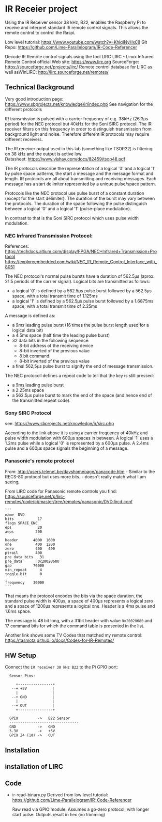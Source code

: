 # IR Receier project

  Using the IR Receiver sensor 38 kHz, B22, enables the Raspberry Pi to receive
  and interpret standard IR remote control signals.
  This allows the remote control to control the Raspi.

  Low level tutorial:   https://www.youtube.com/watch?v=KhiqINyHx08
  Git Repo: https://github.com/Lime-Parallelogram/IR-Code-Referencer

  Decode IR Remote control signals using the tool LIRC
    LIRC - Linux Infrared Remote Control
    official Web site: https://www.lirc.org
    SourceForge: https://sourceforge.net/projects/lirc/
    Remote control database for LIRC as well asWinLIRC: http://lirc.sourceforge.net/remotes/


## Technical Background

  Very good introduction page:
    https://www.sbprojects.net/knowledge/ir/index.php
    See navigation for the different protocols

  IR transmission is pulsed with a carrier frequency of e.g. 38kHz
  (26.3µs period) for the NEC protocol but 40kHz for the Soni SIRC protocol.
  The IR receiver filters on this frequency in order to distinguish transmission
  from background light and noise. Therefore different IR protocols may require
  different receivers.

  The IR receiver output used in this lab (something like TSOP22) is filtering
  on 38 kHz and the output is active low.  
  Datasheet: https://www.vishay.com/docs/82459/tsop48.pdf

  The IR protocols describe the representation of a logical '0' and a logical
  '1' by pulse space patterns, the start a message and the message format and
  length.
  IR protocols are all about transmitting and receiving messages. Each message
  has a start delimiter represented by a unique pulse/space pattern.

  Protocols like the NEC protocol use pulse burst of a constant duration
  (except for the start delimiter).
  The duration of the burst may vary between the protocols.
  The duration of the space following the pulse distinguish between a logical '0'
  and a logical '1' (pulse-place modulation).

  In contrast to that is the Soni SIRC protocol which uses pulse width
  modulation.

### NEC Infrared Transmission Protocol:
  References:
    https://techdocs.altium.com/display/FPGA/NEC+Infrared+Transmission+Protocol
    https://exploreembedded.com/wiki/NEC_IR_Remote_Control_Interface_with_8051

  The NEC protocol's normal pulse bursts have a duration of 562.5µs
  (aprox. 21.5 periods of the carrier signal).
  Logical bits are transmitted as follows:
   - a logical '0' is defined by a 562.5µs pulse burst followed by a 562.5µs
     space, with a total transmit time of 1.125ms
   - a logical '1' is defined by a 562.5µs pulse burst followed by a 1.6875ms
     space, with a total transmit time of 2.25ms

  A message is defined as:
   - a 9ms leading pulse burst (16 times the pulse burst length used for a
     logical data bit)
   - a 4.5ms space (half time the leading pulse burst)
   - 32 data bits in the following sequence:
      - 8-bit address of the receiving device
      - 8-bit inverted of the previous value
      - 8 bit command
      - 8-bit inverted of the previous value
   - a final 562,5µs pulse burst to signify the end of message transmission.

 The NEC protocoll defines a repeat code to tell that the key is still pressed:
   - a 9ms leading pulse burst
   - a 2.25ms space
   - a 562.5µs pulse burst to mark the end of the space (and hence end of the
     transmitted repeat code).

### Sony SIRC Protocol
  see: https://www.sbprojects.net/knowledge/ir/sirc.php

  According to the link above it is using a carrier frequency of 40kHz and pulse
  width modulation with 600µs spaces in between.
  A logical '1' uses a 1.2ms pulse while a logical '0' is represented by a 600µs
  pulse.
  A 2.4ms pulse and a 600µs space signals the beginning of a message.

### Panasonic's remote protocol

  From: http://users.telenet.be/davshomepage/panacode.htm
    - Similar to the RECS-80 protocol but uses more bits.
    - doesn't really match what I am seeing.

  From LIRC code for Panasonic remote controls you find:
  https://sourceforge.net/p/lirc-remotes/code/ci/master/tree/remotes/panasonic/DVD.lircd.conf

    ```
    name  DVD
    bits           17
    flags SPACE_ENC
    eps            20
    aeps          200

    header       4000  1600
    one           400  1200
    zero          400   400
    ptrail        400
    pre_data_bits   31
    pre_data       0x20020680
    gap          76000
    min_repeat      4
    toggle_bit      0

    frequency    36000
    ```
  That means the protocol encodes the bits via the space duration, the standard
  pulse width is 400µs, a space of 400µs represents a logical zero and a space
  of 1200µs represents a logical one.
  Header is a 4ms pulse and 1.6ms space.

  The message is 48 bit long, with a 31bit header with value `0x20020680` and
  17 command bits for which the command table is presented in the list.

  Another link shows some TV Codes that matched my remote control:
    https://tasmota.github.io/docs/Codes-for-IR-Remotes/


## HW Setup

  Connect the `IR receiver 38 kHz B22` to the Pi GPIO port:
  ```
    Sensor Pins:

       +----------------+
     --+ +5V            |
       |                |
     --+ GND            |
       |                |
     --+ OUT            |
       +----------------+

    GPIO         ->   B22 Sensor
    --------------------------------    
    GND          ->   GND
    3.3V         ->   +5V
    GPIO 24 (18) ->   OUT
  ```

## Installation

  ## installation of LIRC


## Code

  - ir-read-binary.py
    Derived from low level tutorial: https://github.com/Lime-Parallelogram/IR-Code-Referencer

    Raw read via GPIO module.
    Assumes a go-zero protocol, with longer start pulse.
    Outputs result in hex (no trimming)
